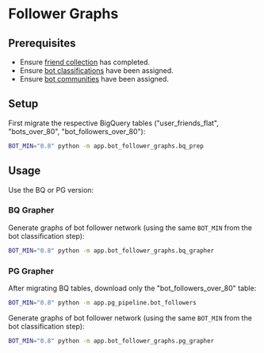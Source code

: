 
# Follower Graphs

## Prerequisites

  + Ensure [friend collection](/app/friend_collection/README.md) has completed.
  + Ensure [bot classifications](/app/retweet_graphs_v2/README.md#K-Days-Bot-Classification) have been assigned.
  + Ensure [bot communities](/app/bot_communities/README.md/#Assignment) have been assigned.

## Setup

First migrate the respective BigQuery tables ("user_friends_flat", "bots_over_80", "bot_followers_over_80"):

```sh
BOT_MIN="0.8" python -m app.bot_follower_graphs.bq_prep
```

## Usage

Use the BQ or PG version:

### BQ Grapher

Generate graphs of bot follower network (using the same `BOT_MIN` from the bot classification step):

```sh
BOT_MIN="0.8" python -m app.bot_follower_graphs.bq_grapher
```

### PG Grapher

After migrating BQ tables, download only the "bot_followers_over_80" table:

```sh
BOT_MIN="0.8" python -m app.pg_pipeline.bot_followers
```

Generate graphs of bot follower network (using the same `BOT_MIN` from the bot classification step):

```sh
BOT_MIN="0.8" python -m app.bot_follower_graphs.pg_grapher
```
